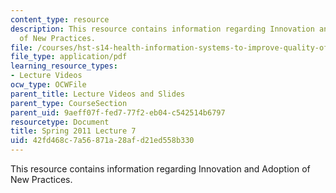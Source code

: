 ```yaml
---
content_type: resource
description: This resource contains information regarding Innovation and Adoption
  of New Practices.
file: /courses/hst-s14-health-information-systems-to-improve-quality-of-care-in-resource-poor-settings-spring-2012/42fd468c7a56871a28afd21ed558b330_MITHST_S14S12_lec12_1107.pdf
file_type: application/pdf
learning_resource_types:
- Lecture Videos
ocw_type: OCWFile
parent_title: Lecture Videos and Slides
parent_type: CourseSection
parent_uid: 9aeff07f-fed7-77f2-eb04-c542514b6797
resourcetype: Document
title: Spring 2011 Lecture 7
uid: 42fd468c-7a56-871a-28af-d21ed558b330
---
```

This resource contains information regarding Innovation and Adoption of New Practices.

